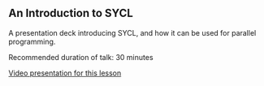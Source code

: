 ## An Introduction to SYCL

A presentation deck introducing SYCL, and how it can be used for parallel programming.

Recommended duration of talk: 30 minutes

[Video presentation for this lesson][lesson-1-video]

[lesson-1-video]: https://youtu.be/1RqdVEDY5vg